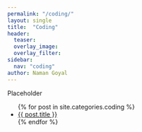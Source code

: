 ```yaml
---
permalink: "/coding/"
layout: single
title:  "Coding"
header:
  teaser: 
  overlay_image: 
  overlay_filter: 
sidebar:
  nav: "coding"
author: Naman Goyal
---
```

Placeholder

<ul>
  {% for post in site.categories.coding %}
    <li>
      <a href="{{ post.url }}">{{ post.title }}</a>
    </li>
  {% endfor %}
</ul>
